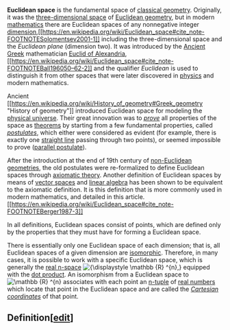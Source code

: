 **Euclidean space** is the fundamental space of [classical geometry](https://en.wikipedia.org/wiki/Classical_geometry "Classical geometry"). Originally, it was the [three-dimensional space](https://en.wikipedia.org/wiki/Three-dimensional_space "Three-dimensional space") of [Euclidean geometry](https://en.wikipedia.org/wiki/Euclidean_geometry "Euclidean geometry"), but in modern [mathematics](https://en.wikipedia.org/wiki/Mathematics "Mathematics") there are Euclidean spaces of any nonnegative integer [dimension](https://en.wikipedia.org/wiki/Dimension_(mathematics) "Dimension (mathematics)"),[[https://en.wikipedia.org/wiki/Euclidean_space#cite_note-FOOTNOTESolomentsev2001-1]] including the three-dimensional space and the _Euclidean plane_ (dimension two). It was introduced by the [Ancient Greek](https://en.wikipedia.org/wiki/Greek_mathematics "Greek mathematics") mathematician [Euclid of Alexandria](https://en.wikipedia.org/wiki/Euclid "Euclid"),[[https://en.wikipedia.org/wiki/Euclidean_space#cite_note-FOOTNOTEBall196050–62-2]] and the qualifier _Euclidean_ is used to distinguish it from other spaces that were later discovered in [physics](https://en.wikipedia.org/wiki/Physics "Physics") and modern mathematics.

Ancient [[https://en.wikipedia.org/wiki/History_of_geometry#Greek_geometry "History of geometry"]] introduced Euclidean space for modeling the [physical universe](https://en.wikipedia.org/wiki/Physical_universe "Physical universe"). Their great innovation was to _[prove](https://en.wikipedia.org/wiki/Mathematical_proof "Mathematical proof")_ all properties of the space as [theorems](https://en.wikipedia.org/wiki/Theorem "Theorem") by starting from a few fundamental properties, called _[postulates](https://en.wikipedia.org/wiki/Postulate "Postulate")_, which either were considered as evident (for example, there is exactly one [straight line](https://en.wikipedia.org/wiki/Straight_line "Straight line") passing through two points), or seemed impossible to prove ([parallel postulate](https://en.wikipedia.org/wiki/Parallel_postulate "Parallel postulate")).

After the introduction at the end of 19th century of [non-Euclidean geometries](https://en.wikipedia.org/wiki/Non-Euclidean_geometries "Non-Euclidean geometries"), the old postulates were re-formalized to define Euclidean spaces through [axiomatic theory](https://en.wikipedia.org/wiki/Axiomatic_theory "Axiomatic theory"). Another definition of Euclidean spaces by means of [vector spaces](https://en.wikipedia.org/wiki/Vector_space "Vector space") and [linear algebra](https://en.wikipedia.org/wiki/Linear_algebra "Linear algebra") has been shown to be equivalent to the axiomatic definition. It is this definition that is more commonly used in modern mathematics, and detailed in this article.[[https://en.wikipedia.org/wiki/Euclidean_space#cite_note-FOOTNOTEBerger1987-3]]

In all definitions, Euclidean spaces consist of points, which are defined only by the properties that they must have for forming a Euclidean space.

There is essentially only one Euclidean space of each dimension; that is, all Euclidean spaces of a given dimension are [isomorphic](https://en.wikipedia.org/wiki/Isomorphism "Isomorphism"). Therefore, in many cases, it is possible to work with a specific Euclidean space, which is generally the [real n\-space](https://en.wikipedia.org/wiki/Real_n-space "Real n-space") ![{\displaystyle \mathbb {R} ^{n},}](https://wikimedia.org/api/rest_v1/media/math/render/svg/d7035fcb9fe3ebecc6bc9f372f82d0352202c8bf) equipped with the [dot product](https://en.wikipedia.org/wiki/Dot_product "Dot product"). An isomorphism from a Euclidean space to ![\mathbb {R} ^{n}](https://wikimedia.org/api/rest_v1/media/math/render/svg/c510b63578322050121fe966f2e5770bea43308d) associates with each point an [n\-tuple](https://en.wikipedia.org/wiki/Tuple "Tuple") of [real numbers](https://en.wikipedia.org/wiki/Real_number "Real number") which locate that point in the Euclidean space and are called the _[Cartesian coordinates](https://en.wikipedia.org/wiki/Cartesian_coordinates "Cartesian coordinates")_ of that point.

## Definition\[[edit](https://en.wikipedia.org/w/index.php?title=Euclidean_space&action=edit&section=1 "Edit section: Definition")\]
